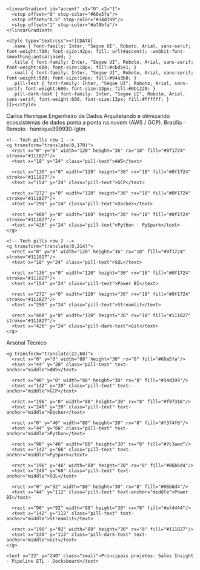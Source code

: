 <?xml version="1.0" encoding="UTF-8"?>
<svg xmlns="http://www.w3.org/2000/svg" width="1200" height="360" viewBox="0 0 1200 360" role="img" aria-labelledby="title desc">
  <title id="title">Carlos Henrique — Engenheiro de Dados</title>
  <desc id="desc">Banner profissional com nome, título e principais skills.</desc>

  <defs>
    <linearGradient id="bg" x1="0" x2="1" y1="0" y2="1">
      <stop offset="0" stop-color="#0f1724"/>
      <stop offset="1" stop-color="#071023"/>
    </linearGradient>

    <linearGradient id="accent" x1="0" x2="1">
      <stop offset="0" stop-color="#60a5fa"/>
      <stop offset="0.5" stop-color="#34d399"/>
      <stop offset="1" stop-color="#a78bfa"/>
    </linearGradient>

    <style type="text/css"><![CDATA[
      .name { font-family: Inter, "Segoe UI", Roboto, Arial, sans-serif; font-weight:700; font-size:42px; fill: url(#accent); -webkit-font-smoothing:antialiased; }
      .title { font-family: Inter, "Segoe UI", Roboto, Arial, sans-serif; font-weight:600; font-size:18px; fill:#cbd5e1; }
      .small { font-family: Inter, "Segoe UI", Roboto, Arial, sans-serif; font-weight:500; font-size:14px; fill:#94a3b8; }
      .pill-text { font-family: Inter, "Segoe UI", Roboto, Arial, sans-serif; font-weight:600; font-size:13px; fill:#0b1220; }
      .pill-dark-text { font-family: Inter, "Segoe UI", Roboto, Arial, sans-serif; font-weight:600; font-size:13px; fill:#ffffff; }
    ]]></style>
  </defs>

  <!-- Background -->
  <rect x="0" y="0" width="1200" height="360" fill="url(#bg)"/>

  <!-- Decorative soft shapes -->
  <g opacity="0.10">
    <circle cx="120" cy="60" r="80" fill="#0ea5b7"/>
    <circle cx="980" cy="210" r="120" fill="#6ee7b7"/>
  </g>

  <!-- Left column: name & info -->
  <g transform="translate(70,72)">
    <text x="0" y="40" class="name">Carlos Henrique</text>
    <text x="0" y="78" class="title">Engenheiro de Dados</text>
    <text x="0" y="110" class="small" xml:space="preserve">Arquitetando e otimizando ecossistemas de dados ponta a ponta na nuvem (AWS / GCP).</text>
    <text x="0" y="140" class="small">Brasília · Remoto · henrique999930-lgtm</text>

    <!-- Tech pills row 1 -->
    <g transform="translate(0,170)">
      <rect x="0" y="0" width="120" height="36" rx="18" fill="#0f1724" stroke="#111827"/>
      <text x="18" y="24" class="pill-text">AWS</text>

      <rect x="136" y="0" width="120" height="36" rx="18" fill="#0f1724" stroke="#111827"/>
      <text x="154" y="24" class="pill-text">GCP</text>

      <rect x="272" y="0" width="120" height="36" rx="18" fill="#0f1724" stroke="#111827"/>
      <text x="290" y="24" class="pill-text">Docker</text>

      <rect x="408" y="0" width="160" height="36" rx="18" fill="#0f1724" stroke="#111827"/>
      <text x="426" y="24" class="pill-text">Python · PySpark</text>
    </g>

    <!-- Tech pills row 2 -->
    <g transform="translate(0,214)">
      <rect x="0" y="0" width="120" height="36" rx="18" fill="#0f1724" stroke="#111827"/>
      <text x="18" y="24" class="pill-text">SQL</text>

      <rect x="136" y="0" width="120" height="36" rx="18" fill="#0f1724" stroke="#111827"/>
      <text x="154" y="24" class="pill-text">Power BI</text>

      <rect x="272" y="0" width="120" height="36" rx="18" fill="#0f1724" stroke="#111827"/>
      <text x="290" y="24" class="pill-text">Streamlit</text>

      <rect x="408" y="0" width="120" height="36" rx="18" fill="#111827" stroke="#111827"/>
      <text x="426" y="24" class="pill-dark-text">Git</text>
    </g>
  </g>

  <!-- Right column: card with highlights -->
  <g transform="translate(760,40)">
    <rect x="0" y="0" width="360" height="280" rx="14" fill="#ffffff" fill-opacity="0.03" stroke="#1f2937"/>
    <text x="22" y="34" class="title">Arsenal Técnico</text>

    <g transform="translate(22,60)">
      <rect x="0" y="0" width="88" height="30" rx="8" fill="#60a5fa"/>
      <text x="44" y="20" class="pill-text" text-anchor="middle">AWS</text>

      <rect x="98" y="0" width="88" height="30" rx="8" fill="#34d399"/>
      <text x="142" y="20" class="pill-text" text-anchor="middle">GCP</text>

      <rect x="196" y="0" width="88" height="30" rx="8" fill="#f97316"/>
      <text x="240" y="20" class="pill-text" text-anchor="middle">Docker</text>

      <rect x="0" y="46" width="88" height="30" rx="8" fill="#f3f4f6"/>
      <text x="44" y="66" class="pill-text" text-anchor="middle">Python</text>

      <rect x="98" y="46" width="88" height="30" rx="8" fill="#7c3aed"/>
      <text x="142" y="66" class="pill-text" text-anchor="middle">PySpark</text>

      <rect x="196" y="46" width="88" height="30" rx="8" fill="#06b6d4"/>
      <text x="240" y="66" class="pill-text" text-anchor="middle">SQL</text>

      <rect x="0" y="92" width="88" height="30" rx="8" fill="#06b6d4"/>
      <text x="44" y="112" class="pill-text" text-anchor="middle">Power BI</text>

      <rect x="98" y="92" width="88" height="30" rx="8" fill="#ef4444"/>
      <text x="142" y="112" class="pill-text" text-anchor="middle">Streamlit</text>

      <rect x="196" y="92" width="88" height="30" rx="8" fill="#111827"/>
      <text x="240" y="112" class="pill-dark-text" text-anchor="middle">Git</text>
    </g>

    <text x="22" y="240" class="small">Principais projetos: Sales Insight · Pipeline ETL · Decksboard</text>
  </g>

  <!-- accent underline -->
  <rect x="70" y="126" width="520" height="3" rx="2" fill="url(#accent)" opacity="0.95"/>
</svg>
